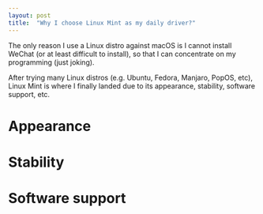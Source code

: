 ```yaml
---
layout: post
title:  "Why I choose Linux Mint as my daily driver?"
---
```


The only reason I use a Linux distro against macOS is I cannot install WeChat (or at least difficult to install), so that I can concentrate on my programming (just joking). 

After trying many Linux distros (e.g. Ubuntu, Fedora, Manjaro, PopOS, etc), Linux Mint is where I finally landed due to its appearance, stability, software support, etc. 

# Appearance

# Stability 

# Software support 
